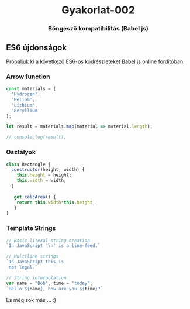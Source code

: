 <h1 align="center" style="border-bottom: none;"> Gyakorlat-002</h1>
<h3 align="center">Böngésző kompatibilitás (Babel js)</h3>

## ES6 újdonságok

Próbáljuk ki a következő ES6-os kódrészleteket [Babel js](https://babeljs.io/repl) online fordítóban.

### Arrow function

```javascript
const materials = [
  'Hydrogen',
  'Helium',
  'Lithium',
  'Beryllium'
];

let result = materials.map(material => material.length);

// console.log(result);
```

### Osztályok

```javascript
class Rectangle {
  constructor(height, width) {
    this.height = height;
    this.width = width;
  }
  
   get calcArea() {
    return this.width*this.height;
   }
}
```

### Template Strings

```javascript
// Basic literal string creation
`In JavaScript '\n' is a line-feed.`

// Multiline strings
`In JavaScript this is
 not legal.`

// String interpolation
var name = "Bob", time = "today";
`Hello ${name}, how are you ${time}?`

```

És még sok más ... :)